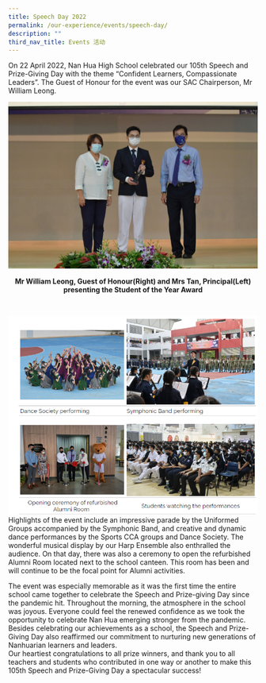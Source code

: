 ```yaml
---
title: Speech Day 2022
permalink: /our-experience/events/speech-day/
description: ""
third_nav_title: Events 活动
---
```

On 22 April 2022, Nan Hua High School celebrated our 105th Speech and Prize-Giving Day with the theme “Confident Learners, Compassionate Leaders”. The Guest of Honour for the event was our SAC Chairperson, Mr William Leong.  
  
![278961926_5401269969884643_639611705632061625_n.jpg](/images/2789619265401269969884643639611705632061625n.jpg)  
  
  
 <p style="text-align: center"><strong>Mr William Leong, Guest of Honour(Right) and Mrs Tan, Principal(Left) presenting the Student of the Year Award</strong></p>&nbsp;


 ![](/images/speechdayperformances.png)
Highlights of the event include an impressive parade by the Uniformed Groups accompanied by the Symphonic Band, and creative and dynamic dance performances by the Sports CCA groups and Dance Society. The wonderful musical display by our Harp Ensemble also enthralled the audience. On that day, there was also a ceremony to open the refurbished Alumni Room located next to the school canteen. This room has been and will continue to be the focal point for Alumni activities.  
  


  
The event was especially memorable as it was the first time the entire school came together to celebrate the Speech and Prize-giving Day since the pandemic hit. Throughout the morning, the atmosphere in the school was joyous. Everyone could feel the renewed confidence as we took the opportunity to celebrate Nan Hua emerging stronger from the pandemic. Besides celebrating our achievements as a school, the Speech and Prize-Giving Day also reaffirmed our commitment to nurturing new generations of Nanhuarian learners and leaders.  
Our heartiest congratulations to all prize winners, and thank you to all teachers and students who contributed in one way or another to make this 105th Speech and Prize-Giving Day a spectacular success!